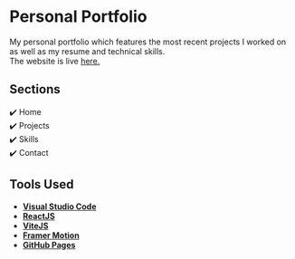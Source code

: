 <h1>Personal Portfolio</h1>
<p>My personal portfolio which features the most recent projects I worked on as well as my resume and technical skills.<br>
The website is live <a href="https://cristimanea26.github.io/" target="_blank" rel="nofollow">here.</a></p>

<h2>Sections</h2>
<p><g-emoji class="g-emoji" alias="heavy_check_mark" fallback-src="https://github.githubassets.com/images/icons/emoji/unicode/2714.png">✔️</g-emoji> Home<br>
  <g-emoji class="g-emoji" alias="heavy_check_mark" fallback-src="https://github.githubassets.com/images/icons/emoji/unicode/2714.png">✔️</g-emoji> Projects<br>
  <g-emoji class="g-emoji" alias="heavy_check_mark" fallback-src="https://github.githubassets.com/images/icons/emoji/unicode/2714.png">✔️</g-emoji> Skills<br>
  <g-emoji class="g-emoji" alias="heavy_check_mark" fallback-src="https://github.githubassets.com/images/icons/emoji/unicode/2714.png">✔️</g-emoji> Contact</p>

<h2>Tools Used</h2>
<ul>
  <li><a href="https://code.visualstudio.com" rel="nofollow"><b>Visual Studio Code</b></a></li>
  <li><a href="https://reactjs.org" rel="nofollow"><b>ReactJS</b></a></li>
  <li><a href="https://vitejs.dev" rel="nofollow"><b>ViteJS</b></a></li>
  <li><a href="https://www.framer.com/motion/" rel="nofollow"><b>Framer Motion</b></a></li>
  <li><a href="https://create-react-app.dev/docs/deployment/#github-pages" rel="nofollow"><b>GitHub Pages</b></a></li>
</ul>


